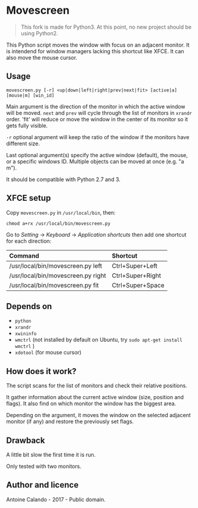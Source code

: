 # Movescreen
>This fork is made for Python3. At this point, no new project should be using
>Python2.

This Python script moves the window with focus on an adjacent monitor. It is intendend for window managers lacking this shortcut like XFCE. It can also move the mouse cursor.

## Usage

`movescreen.py [-r] <up|down|left|right|prev|next|fit> [active|a] [mouse|m] [win_id]`

Main argument is the direction of the monitor in which the active window will be moved. `next` and `prev` will cycle through the list of monitors in `xrandr` order. 'fit' will reduce or move the window in the center of its monitor so it gets fully visible.

`-r` optional argument will keep the ratio of the window if the monitors have different size.

Last optional argument(s) specify the active window (default), the mouse, or a specific windows ID. Multiple objects can be moved at once (e.g. "a m").

It should be compatible with Python 2.7 and 3.

## XFCE setup
Copy `movescreen.py` in `/usr/local/bin`, then:

`chmod a+rx /usr/local/bin/movescreen.py`

Go to *Setting* -> *Keyboard* -> *Application shortcuts* then add one shortcut for each direction:

| Command | Shortcut |
| :------ | :------- |
| /usr/local/bin/movescreen.py left  | Ctrl+Super+Left  |
| /usr/local/bin/movescreen.py right | Ctrl+Super+Right |
| /usr/local/bin/movescreen.py fit   | Ctrl+Super+Space |


## Depends on
 - `python`
 - `xrandr`
 - `xwininfo`
 - `wmctrl` (not installed by default on Ubuntu, try `sudo apt-get install wmctrl` )
 - `xdotool` (for mouse cursor)

## How does it work?
The script scans for the list of monitors and check their relative positions.

It gather information about the current active window (size, position and flags). It also find on which monitor the window has the biggest area.

Depending on the argument, it moves the window on the selected adjacent monitor (if any) and restore the previously set flags.


## Drawback
A little bit slow the first time it is run.

Only tested with two monitors.


## Author and licence

Antoine Calando - 2017 - Public domain.
